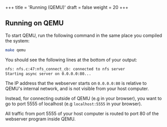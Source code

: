 +++
title = 'Running (QEMU)'
draft = false
weight = 20
+++

## Running on QEMU

To start QEMU, run the following command in the same place you compiled the system:
```sh
make qemu
```

You should see the following lines at the bottom of your output:
```sh
nfs: nfs.c:47:nfs_connect_cb: connected to nfs server
Starting async server on 0.0.0.0:80...
```

The IP address that the webserver starts on `0.0.0.0:80` is relative to QEMU's internal network,
and is not visible from your host computer.

Instead, for connecting outside of QEMU (e.g in your browser), you want to go to
port 5555 of localhost (e.g `localhost:5555` in your browser).

All traffic from port 5555 of your host computer is routed to port 80 of the webserver program
inside QEMU.

